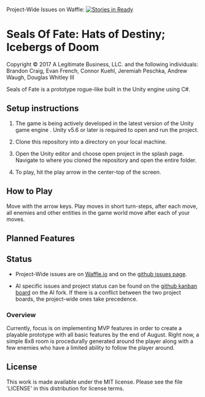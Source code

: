 Project-Wide Issues on Waffle: [![Stories in Ready](https://badge.waffle.io/legitbiz/SealsOfFate.svg?label=ready&title=Ready)](http://waffle.io/legitbiz/SealsOfFate)

# Seals Of Fate: Hats of Destiny; Icebergs of Doom

Copyright © 2017 A Legitimate Business, LLC. and the following individuals: Brandon Craig, Evan French, Connor Kuehl, Jeremiah Peschka, Andrew Waugh, Douglas Whitley III

Seals of Fate is a prototype rogue-like built in the Unity engine using C#. 

## Setup instructions

1. The game is being actively developed in the latest version of the Unity game engine . Unity v5.6 or later is required to open and run the project.

1. Clone this repository into a directory on your local machine.

1. Open the Unity editor and choose open project in the splash page. Navigate to where you cloned the repository and open the entire folder.

1.  To play, hit the play arrow in the center-top of the screen.

## How to Play

Move with the arrow keys. Play moves in short turn-steps, after each move, all enemies and other entities in the game world move after each of your moves.

## Planned Features


## Status

* Project-Wide issues are on [Waffle.io](http://waffle.io/legitbiz/SealsOfFate) and on the [github issues page](https://github.com/legitbiz/SealsOfFate/issues).

* AI specific issues and project status can be found on the [github kanban board](https://github.com/Zonr0/SealsOfFate/projects/1) on the AI fork. If there is a conflict between the two project boards, the project-wide ones take precedence.

### Overview
Currently, focus is on implementing MVP features in order to create a playable prototype with all basic features by the end of August. Right now, a simple 8x8 room is procedurally generated around the player along with a few enemies who have a limited ability to follow the player around.

## License

This work is made available under the MIT license. Please see the file 'LICENSE' in this distribution for license terms.

